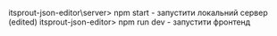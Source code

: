 itsprout-json-editor\server> npm start - запустити локальний сервер (edited) 
itsprout-json-editor> npm run dev - запустити фронтенд
